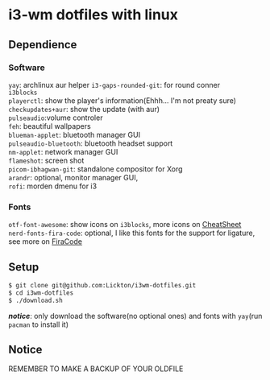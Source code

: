 # i3-wm dotfiles with linux

## Dependience

### Software

`yay`: archlinux aur helper
`i3-gaps-rounded-git`: for round conner  
`i3blocks`  
`playerctl`: show the player's information(Ehhh... I'm not preaty sure)  
`checkupdates+aur`: show the update (with aur)  
`pulseaudio`:volume controler  
`feh`: beautiful wallpapers  
`blueman-applet`: bluetooth manager GUI  
`pulseaudio-bluetooth`: bluetooth headset support  
`nm-applet`: network manager GUI  
`flameshot`: screen shot  
`picom-ibhagwan-git`: standalone compositor for Xorg  
`arandr`: optional, monitor manager GUI,  
`rofi`: morden dmenu for i3  

### Fonts

`otf-font-awesome`: show icons on `i3blocks`, more icons on [CheatSheet](https://fontawesome.com/search)  
`nerd-fonts-fira-code`: optional, I like this fonts for the support for ligature, see more on [FiraCode](https://github.com/tonsky/FiraCode)  

## Setup

```bash
$ git clone git@github.com:Lickton/i3wm-dotfiles.git
$ cd i3wm-dotfiles
$ ./download.sh
```
***notice***: only download the software(no optional ones) and fonts with `yay`(run `pacman` to install it)  

## Notice 

REMEMBER TO MAKE A BACKUP OF YOUR OLDFILE  
